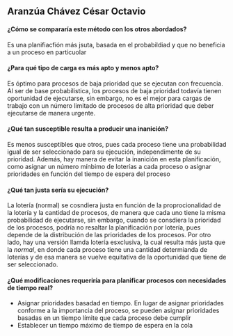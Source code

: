 ## Aranzúa Chávez César Octavio

#### ¿Cómo se compararía este método con los otros abordados?
Es una planifiacfión más jsuta, basada en el probabildiad y que no beneficia a un proceso en particuolar

#### ¿Para qué tipo de carga es más apto y menos apto?
Es óptimo para procesos de baja prioridad que se ejecutan con frecuencia. Al ser de base probabilistica, los procesos de baja prioridad todavía tienen oportunidad de ejecutarse, sin embargo, no es el mejor para cargas de trabajo con un número limitado de procesos de alta prioridad que deber ejecutarse de manera urgente.

#### ¿Qué tan susceptible resulta a producir una inanición?
Es menos susceptibles que otros, pues cada proceso tiene una probabilidad igual de ser seleccionado para su ejecución, independimente de su prioridad. Además, hay manera de evitar la inanición en esta planificación, como asignar un número mínbimo de loterías a cada proceso o asignar prioridades en función del tiempo de espera del proceso

####  ¿Qué tan justa sería su ejecución?
La lotería (normal) se cosndiera justa en función de la proprocionalidad de la lotería y la cantidad de procesos, de manera que cada uno tiene la misma probabilidad de ejecutarse, sin embargo, cuando se consdiera la prioridad de los procesos, podría no resaltar la planificación por lotería, pues depende de la distribución de las prioridades de los procesos.
Por otro lado, hay una versión llamda lotería esxclusiva, la cual resulta más justa que la _normal_, en donde cada proceso tiene una cantidad determianda de loterías y de esa  manera se vuelve equitativa  de la oportunidad que tiene de ser seleccionado.

#### ¿Qué modificaciones requeriría para planificar procesos con necesidades de tiempo real?
* Asignar prioridades basadad en tiempo. En lugar de asignar prioridades conforme a la importancia del proceso, se pueden asignar prioridades basadas en un tiempo límite que cada proceso debe cumplir
* Establecer un tiempo máximo de tiempo de espera en la cola